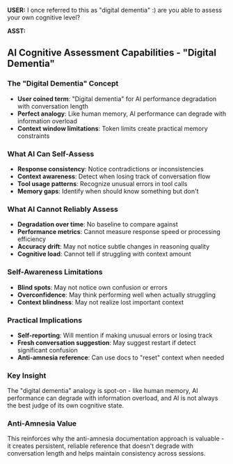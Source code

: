 <!-- 2025-07-27 17:29:00 -->

**USER:** 
I once referred to this as "digital dementia" :) are you able to assess your own cognitive level?

**ASST:** 
## AI Cognitive Assessment Capabilities - "Digital Dementia"

### The "Digital Dementia" Concept
- **User coined term**: "Digital dementia" for AI performance degradation with conversation length
- **Perfect analogy**: Like human memory, AI performance can degrade with information overload
- **Context window limitations**: Token limits create practical memory constraints

### What AI Can Self-Assess
- **Response consistency**: Notice contradictions or inconsistencies
- **Context awareness**: Detect when losing track of conversation flow
- **Tool usage patterns**: Recognize unusual errors in tool calls
- **Memory gaps**: Identify when should know something but don't

### What AI Cannot Reliably Assess
- **Degradation over time**: No baseline to compare against
- **Performance metrics**: Cannot measure response speed or processing efficiency
- **Accuracy drift**: May not notice subtle changes in reasoning quality
- **Cognitive load**: Cannot tell if struggling with context amount

### Self-Awareness Limitations
- **Blind spots**: May not notice own confusion or errors
- **Overconfidence**: May think performing well when actually struggling
- **Context blindness**: May not realize lost important context

### Practical Implications
- **Self-reporting**: Will mention if making unusual errors or losing track
- **Fresh conversation suggestion**: May suggest restart if detect significant confusion
- **Anti-amnesia reference**: Can use docs to "reset" context when needed

### Key Insight
The "digital dementia" analogy is spot-on - like human memory, AI performance can degrade with information overload, and AI is not always the best judge of its own cognitive state.

### Anti-Amnesia Value
This reinforces why the anti-amnesia documentation approach is valuable - it creates persistent, reliable reference that doesn't degrade with conversation length and helps maintain consistency across sessions. 